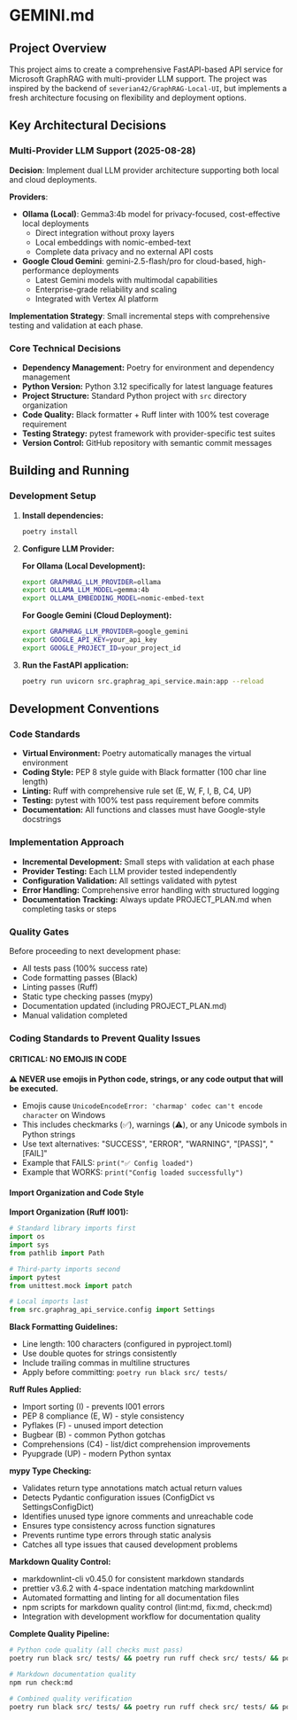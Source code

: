 # GEMINI.md

## Project Overview

This project aims to create a comprehensive FastAPI-based API service for Microsoft GraphRAG with multi-provider
LLM support. The project was inspired by the backend of `severian42/GraphRAG-Local-UI`, but implements a fresh
architecture focusing on flexibility and deployment options.

## Key Architectural Decisions

### Multi-Provider LLM Support (2025-08-28)

**Decision**: Implement dual LLM provider architecture supporting both local and cloud deployments.

**Providers**:

- **Ollama (Local)**: Gemma3:4b model for privacy-focused, cost-effective local deployments
    - Direct integration without proxy layers
    - Local embeddings with nomic-embed-text
    - Complete data privacy and no external API costs
- **Google Cloud Gemini**: gemini-2.5-flash/pro for cloud-based, high-performance deployments
    - Latest Gemini models with multimodal capabilities
    - Enterprise-grade reliability and scaling
    - Integrated with Vertex AI platform

**Implementation Strategy**: Small incremental steps with comprehensive testing and validation at each phase.

### Core Technical Decisions

- **Dependency Management:** Poetry for environment and dependency management
- **Python Version:** Python 3.12 specifically for latest language features
- **Project Structure:** Standard Python project with `src` directory organization
- **Code Quality:** Black formatter + Ruff linter with 100% test coverage requirement
- **Testing Strategy:** pytest framework with provider-specific test suites
- **Version Control:** GitHub repository with semantic commit messages

## Building and Running

### Development Setup

1. **Install dependencies:**

    ```bash
    poetry install
    ```

2. **Configure LLM Provider:**

    **For Ollama (Local Development):**

    ```bash
    export GRAPHRAG_LLM_PROVIDER=ollama
    export OLLAMA_LLM_MODEL=gemma:4b
    export OLLAMA_EMBEDDING_MODEL=nomic-embed-text
    ```

    **For Google Gemini (Cloud Deployment):**

    ```bash
    export GRAPHRAG_LLM_PROVIDER=google_gemini
    export GOOGLE_API_KEY=your_api_key
    export GOOGLE_PROJECT_ID=your_project_id
    ```

3. **Run the FastAPI application:**

    ```bash
    poetry run uvicorn src.graphrag_api_service.main:app --reload
    ```

## Development Conventions

### Code Standards

- **Virtual Environment:** Poetry automatically manages the virtual environment
- **Coding Style:** PEP 8 style guide with Black formatter (100 char line length)
- **Linting:** Ruff with comprehensive rule set (E, W, F, I, B, C4, UP)
- **Testing:** pytest with 100% test pass requirement before commits
- **Documentation:** All functions and classes must have Google-style docstrings

### Implementation Approach

- **Incremental Development:** Small steps with validation at each phase
- **Provider Testing:** Each LLM provider tested independently
- **Configuration Validation:** All settings validated with pytest
- **Error Handling:** Comprehensive error handling with structured logging
- **Documentation Tracking:** Always update PROJECT_PLAN.md when completing tasks or steps

### Quality Gates

Before proceeding to next development phase:

- All tests pass (100% success rate)
- Code formatting passes (Black)
- Linting passes (Ruff)
- Static type checking passes (mypy)
- Documentation updated (including PROJECT_PLAN.md)
- Manual validation completed

### Coding Standards to Prevent Quality Issues

#### CRITICAL: NO EMOJIS IN CODE

**⚠️ NEVER use emojis in Python code, strings, or any code output that will be executed.**

- Emojis cause `UnicodeEncodeError: 'charmap' codec can't encode character` on Windows
- This includes checkmarks (✅), warnings (⚠️), or any Unicode symbols in Python strings
- Use text alternatives: "SUCCESS", "ERROR", "WARNING", "[PASS]", "[FAIL]"
- Example that FAILS: `print("✅ Config loaded")`
- Example that WORKS: `print("Config loaded successfully")`

#### Import Organization and Code Style

**Import Organization (Ruff I001):**

```python
# Standard library imports first
import os
import sys
from pathlib import Path

# Third-party imports second
import pytest
from unittest.mock import patch

# Local imports last
from src.graphrag_api_service.config import Settings
```

**Black Formatting Guidelines:**

- Line length: 100 characters (configured in pyproject.toml)
- Use double quotes for strings consistently
- Include trailing commas in multiline structures
- Apply before committing: `poetry run black src/ tests/`

**Ruff Rules Applied:**

- Import sorting (I) - prevents I001 errors
- PEP 8 compliance (E, W) - style consistency
- Pyflakes (F) - unused import detection
- Bugbear (B) - common Python gotchas
- Comprehensions (C4) - list/dict comprehension improvements
- Pyupgrade (UP) - modern Python syntax

**mypy Type Checking:**

- Validates return type annotations match actual return values
- Detects Pydantic configuration issues (ConfigDict vs SettingsConfigDict)
- Identifies unused type ignore comments and unreachable code
- Ensures type consistency across function signatures
- Prevents runtime type errors through static analysis
- Catches all type issues that caused development problems

**Markdown Quality Control:**

- markdownlint-cli v0.45.0 for consistent markdown standards
- prettier v3.6.2 with 4-space indentation matching markdownlint
- Automated formatting and linting for all documentation files
- npm scripts for markdown quality control (lint:md, fix:md, check:md)
- Integration with development workflow for documentation quality

**Complete Quality Pipeline:**

```bash
# Python code quality (all checks must pass)
poetry run black src/ tests/ && poetry run ruff check src/ tests/ && poetry run mypy src/graphrag_api_service --show-error-codes

# Markdown documentation quality
npm run check:md

# Combined quality verification
poetry run black src/ tests/ && poetry run ruff check src/ tests/ && poetry run mypy src/graphrag_api_service --show-error-codes && npm run check:md
```
